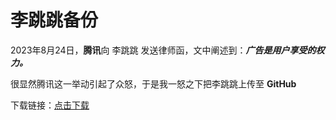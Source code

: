 # 李跳跳备份

2023年8月24日，**腾讯**向 李跳跳 发送律师函，文中阐述到：***广告是用户享受的权力。***

很显然腾讯这一举动引起了众怒，于是我一怒之下把李跳跳上传至 **GitHub**

下载链接：[点击下载]([https://github.com/crismens/litiaotiao/files/12430858/default.zip](https://github.com/crismens/Feisuo_ltt/blob/3d4aba87524fbb2016ef0e0213ad08b614bcd4cc/%E6%9D%8E%E8%B7%B3%E8%B7%B3.apk)https://github.com/crismens/Feisuo_ltt/blob/3d4aba87524fbb2016ef0e0213ad08b614bcd4cc/%E6%9D%8E%E8%B7%B3%E8%B7%B3.apk)
